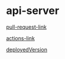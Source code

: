 # api-server

[pull-request-link](https://github.com/Motasem-Sulaiman/api-server/pull/1)

[actions-link](https://github.com/Motasem-Sulaiman/api-server/actions)

[deployedVersion](https://server-api-3t3f.onrender.com/)
